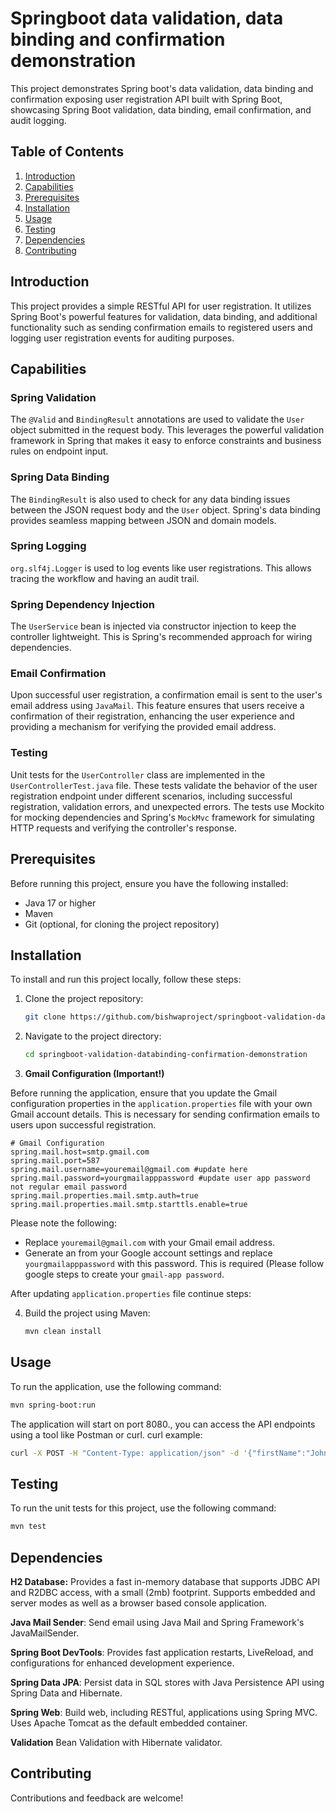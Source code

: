 # Springboot data validation, data binding and confirmation demonstration

This project demonstrates Spring boot's data validation, data binding and confirmation exposing user registration API built with Spring Boot, showcasing Spring Boot validation, data binding, email confirmation, and audit logging.

## Table of Contents

1. [Introduction](#introduction)
2. [Capabilities](#capabilities)
3. [Prerequisites](#prerequisites)
4. [Installation](#installation)
5. [Usage](#usage)
6. [Testing](#testing)
7. [Dependencies](#dependencies)
8. [Contributing](#contributing)

   

## Introduction

This project provides a simple RESTful API for user registration. It utilizes Spring Boot's powerful features for validation, data binding, and additional functionality such as sending confirmation emails to registered users and logging user registration events for auditing purposes.

## Capabilities

### Spring Validation

The `@Valid` and `BindingResult` annotations are used to validate the `User` object submitted in the request body. This leverages the powerful validation framework in Spring that makes it easy to enforce constraints and business rules on endpoint input.

### Spring Data Binding

The `BindingResult` is also used to check for any data binding issues between the JSON request body and the `User` object. Spring's data binding provides seamless mapping between JSON and domain models.

### Spring Logging

`org.slf4j.Logger` is used to log events like user registrations. This allows tracing the workflow and having an audit trail.

### Spring Dependency Injection

The `UserService` bean is injected via constructor injection to keep the controller lightweight. This is Spring's recommended approach for wiring dependencies.

### Email Confirmation

Upon successful user registration, a confirmation email is sent to the user's email address using `JavaMail`. This feature ensures that users receive a confirmation of their registration, enhancing the user experience and providing a mechanism for verifying the provided email address.

### Testing

Unit tests for the `UserController` class are implemented in the `UserControllerTest.java` file. These tests validate the behavior of the user registration endpoint under different scenarios, including successful registration, validation errors, and unexpected errors. The tests use Mockito for mocking dependencies and Spring's `MockMvc` framework for simulating HTTP requests and verifying the controller's response.

## Prerequisites

Before running this project, ensure you have the following installed:

- Java 17 or higher
- Maven
- Git (optional, for cloning the project repository)

## Installation

To install and run this project locally, follow these steps:

1. Clone the project repository:

    ```bash
    git clone https://github.com/bishwaproject/springboot-validation-databinding-confirmation-demonstration.git
    ```

2. Navigate to the project directory:

    ```bash
    cd springboot-validation-databinding-confirmation-demonstration
    ```
3. **Gmail Configuration (Important!)**

Before running the application, ensure that you update the Gmail configuration properties in the `application.properties` file with your own Gmail account details. This is necessary for sending confirmation emails to users upon successful registration.

```properties
# Gmail Configuration
spring.mail.host=smtp.gmail.com
spring.mail.port=587
spring.mail.username=youremail@gmail.com #update here
spring.mail.password=yourgmailapppassword #update user app password not regular email password
spring.mail.properties.mail.smtp.auth=true
spring.mail.properties.mail.smtp.starttls.enable=true
```

Please note the following:

- Replace `youremail@gmail.com` with your Gmail email address.
- Generate an from your Google account settings and replace `yourgmailapppassword` with this password. This is required (Please follow google steps to create your `gmail-app password`.

After updating `application.properties` file continue steps:

4. Build the project using Maven:

    ```bash
    mvn clean install
    ```

## Usage

To run the application, use the following command:

```bash
mvn spring-boot:run
```

The application will start on port 8080., you can access the API endpoints using a tool like Postman or curl.
curl example:
```bash
curl -X POST -H "Content-Type: application/json" -d '{"firstName":"John","lastName":"Doe","email":"john.doe@example.com"}' http://localhost:8080/api/users/register
```

## Testing

To run the unit tests for this project, use the following command:

```bash
mvn test
```
## Dependencies
**H2 Database:** Provides a fast in-memory database that supports JDBC API and R2DBC access, with a small (2mb) footprint. Supports embedded and server modes as well as a browser based console application.

**Java Mail Sender**: Send email using Java Mail and Spring Framework's JavaMailSender.

**Spring Boot DevTools**: Provides fast application restarts, LiveReload, and configurations for enhanced development experience.

**Spring Data JPA**: Persist data in SQL stores with Java Persistence API using Spring Data and Hibernate.

**Spring Web**: Build web, including RESTful, applications using Spring MVC. Uses Apache Tomcat as the default embedded container.

**Validation** Bean Validation with Hibernate validator.

## Contributing


Contributions and feedback are welcome!




